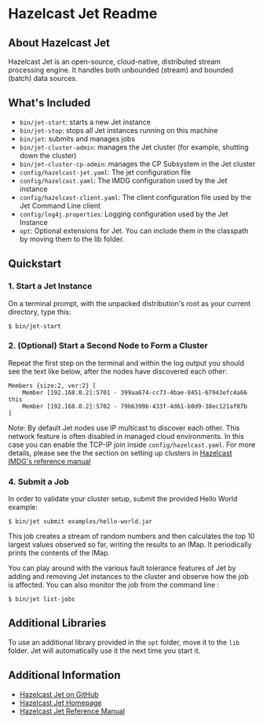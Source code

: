 Hazelcast Jet Readme
======================

About Hazelcast Jet
-------------------
 
Hazelcast Jet is an open-source, cloud-native, distributed stream
processing engine. It handles both unbounded (stream) and bounded 
(batch) data sources.

What's Included
---------------

* `bin/jet-start`: starts a new Jet instance
* `bin/jet-stop`: stops all Jet instances running on this machine
* `bin/jet`: submits and manages jobs
* `bin/jet-cluster-admin`: manages the Jet cluster (for example, shutting
  down the cluster)
* `bin/jet-cluster-cp-admin`: manages the CP Subsystem in the Jet cluster
* `config/hazelcast-jet.yaml`: The jet configuration file
* `config/hazelcast.yaml`: The IMDG configuration used by the Jet instance
* `config/hazelcast-client.yaml`: The client configuration file used by the 
  Jet Command Line client
* `config/log4j.properties`: Logging configuration used by the Jet Instance
* `opt`: Optional extensions for Jet. You can include them in the classpath by moving
them to the lib folder.
   
Quickstart
----------

### 1. Start a Jet Instance

On a terminal prompt, with the unpacked distribution's root as your current
directory, type this:

```
$ bin/jet-start
```

### 2. (Optional) Start a Second Node to Form a Cluster

Repeat the first step on the terminal and within the log output you
should see the text like below, after the nodes have discovered each other: 

```
Members {size:2, ver:2} [
	Member [192.168.0.2]:5701 - 399aa674-cc73-4bae-8451-67943efc4a66 this
	Member [192.168.0.2]:5702 - 79b6399b-433f-4d61-b0d9-38ec121af07b
]
```

Note: By default Jet nodes use IP multicast to discover each other. This
network feature is often disabled in managed cloud environments. In this 
case you can enable the TCP-IP join inside 
`config/hazelcast.yaml`. For more details, please see the the section on
setting up clusters in [Hazelcast IMDG's reference
manual](https://docs.hazelcast.org/docs/3.12.3/manual/html-single/index.html#setting-up-clusters)

### 4. Submit a Job

In order to validate your cluster setup, submit the provided Hello World
example:

```
$ bin/jet submit examples/hello-world.jar
```

This job creates a stream of random numbers and then calculates the
top 10 largest values observed so far, writing the results to an IMap.
It periodically prints the contents of the IMap.
 
You can play around with the various fault tolerance features of Jet by
adding and removing Jet instances to the cluster and observe how the job
is affected. You can also monitor the job from the command line :

```
$ bin/jet list-jobs
```

Additional Libraries
--------------------

To use an additional library provided in the `opt` folder,
move it to the `lib` folder. Jet will automatically use it the next time you 
start it.


Additional Information
----------------------

* [Hazelcast Jet on GitHub](https://github.com/hazelcast-jet)
* [Hazelcast Jet Homepage](https://jet.hazelcast.org)
* [Hazelcast Jet Reference Manual](https://docs.hazelcast.org/docs/jet/latest/manual/)
